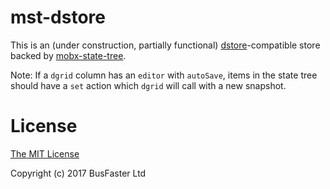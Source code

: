 mst-dstore
==========

This is an (under construction, partially functional) [dstore](http://dstorejs.io/)-compatible
store backed by [mobx-state-tree](https://github.com/mobxjs/mobx-state-tree).

Note: If a `dgrid` column has an `editor` with `autoSave`,
items in the state tree should have a `set` action which `dgrid` will call with a new snapshot.

License
=======

[The MIT License](https://raw.githubusercontent.com/charto/mst-dstore/master/LICENSE)

Copyright (c) 2017 BusFaster Ltd
